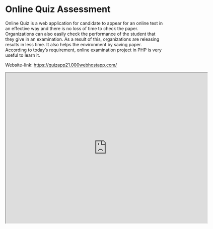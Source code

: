 # Online Quiz Assessment
Online Quiz is a web application for candidate to appear for an
 online test in an effective way and there is no loss of time to
 check the paper. Organizations can also easily check the performance
 of the student that they give in an examination. As a result of this,
 organizations are releasing results in less time. It also helps the
 environment by saving paper. According to today’s requirement,
 online examination project in PHP is very useful to learn it.
 
  Website-link: https://quizapp21.000webhostapp.com/
  
  <iframe src="https://drive.google.com/file/d/1XZyOcWB6KDeNsnE6foGxsm6Itx5vApV-/preview" width="640" height="480" allow="autoplay"></iframe>
